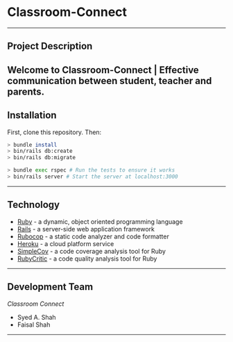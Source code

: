 # Classroom-Connect
---
## Project Description
Welcome to Classroom-Connect | Effective communication between student, teacher and parents.
---
## Installation

First, clone this repository. Then:

```bash
> bundle install
> bin/rails db:create
> bin/rails db:migrate

> bundle exec rspec # Run the tests to ensure it works
> bin/rails server # Start the server at localhost:3000
```
---
## Technology
- [Ruby](https://www.ruby-lang.org/en/) - a dynamic, object oriented programming language
- [Rails](https://rubyonrails.org/) - a server-side web application framework
- [Rubocop](https://rubocop.readthedocs.io/en/stable/) - a static code analyzer and code formatter
- [Heroku](https://www.heroku.com/) - a cloud platform service
- [SimpleCov](https://github.com/colszowka/simplecov) - a code coverage analysis tool for Ruby
- [RubyCritic](https://github.com/whitesmith/rubycritic) - a code quality analysis tool for Ruby
---
## Development Team

_Classroom Connect_
- Syed A. Shah
- Faisal Shah
-----------

